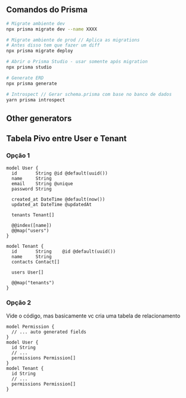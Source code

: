 ## Comandos do Prisma

```bash
# Migrate ambiente dev
npx prisma migrate dev --name XXXX

# Migrate ambiente de prod // Aplica as migrations
# Antes disso tem que fazer um diff
npx prisma migrate deploy

# Abrir o Prisma Studio - usar somente após migration
npx prisma studio

# Generate ERD
npx prisma generate

# Introspect // Gerar schema.prisma com base no banco de dados
yarn prisma introspect

```

## Other generators

## Tabela Pivo entre User e Tenant

### Opção 1

```prisma
model User {
  id       String @id @default(uuid())
  name     String
  email    String @unique
  password String

  created_at DateTime @default(now())
  updated_at DateTime @updatedAt

  tenants Tenant[]

  @@index([name])
  @@map("users")
}

model Tenant {
  id       String    @id @default(uuid())
  name     String
  contacts Contact[]

  users User[]

  @@map("tenants")
}
```

### Opção 2

Vide o código, mas basicamente vc cria uma tabela de relacionamento

```prisma
model Permission {
  // ... auto generated fields
}
model User {
  id String
  // ...
  permissions Permission[]
}
model Tenant {
  id String
  // ...
  permissions Permission[]
}
```
